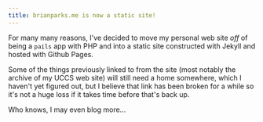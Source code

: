 ```yaml
---
title: brianparks.me is now a static site!
---
```


For many many reasons, I've decided to move my personal web site _off_ of being a `pails` app with PHP and into a static site constructed with Jekyll and hosted with Github Pages.

Some of the things previously linked to from the site (most notably the archive of my UCCS web site) will still need a home somewhere, which I haven't yet figured out, but I believe that link has been broken for a while so it's not a huge loss if it takes time before that's back up.

Who knows, I may even blog more...
